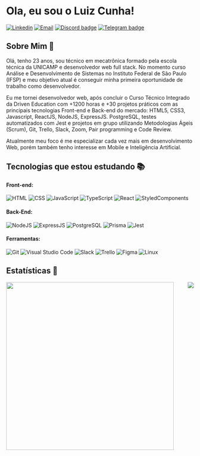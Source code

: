 # Ola, eu sou o Luiz Cunha!

[![Linkedin](https://img.shields.io/badge/LinkedIn-0077B5?style=for-the-badge&logo=linkedin&logoColor=white)](https://www.linkedin.com/in/luizmcunha/)
[![Email](https://img.shields.io/badge/Gmail-D14836?style=for-the-badge&logo=gmail&logoColor=white)](mailto:luizcunha.dev99@gmail.com)
[![Discord badge](https://img.shields.io/badge/Discord-7289DA?style=for-the-badge&logo=discord&logoColor=white)](https://discord.gg/xRURpj57)
[![Telegram badge](https://img.shields.io/badge/Telegram-2CA5E0?style=for-the-badge&logo=telegram&logoColor=white)](https://t.me/+NBjOopN3IQk0ODAx)

## Sobre Mim :wave:

Olá, tenho 23 anos, sou técnico em mecatrônica formado pela escola técnica da UNICAMP e desenvolvedor web full stack. No momento curso Análise e Desenvolvimento de Sistemas no Instituto Federal de São Paulo (IFSP) e meu objetivo atual é conseguir minha primeira oportunidade de trabalho como desenvolvedor.

Eu me tornei desenvolvedor web, após concluir o Curso Técnico Integrado da Driven Education com +1200 horas e +30 projetos práticos com as principais tecnologias Front-end e Back-end do mercado: HTML5, CSS3, Javascript, ReactJS, NodeJS, ExpressJS. PostgreSQL, testes automatizados com Jest e projetos em grupo utilizando Metodologias Ágeis (Scrum), Git, Trello, Slack, Zoom, Pair programming e Code Review.

Atualmente meu foco é me especializar cada vez mais em desenvolvimento Web, porém também tenho interesse em Mobile e Inteligência Artificial.

## Tecnologias que estou estudando :books:

#### Front-end:

![HTML](https://img.shields.io/badge/HTML5-E34F26?style=flat-square&logo=html5&logoColor=white)
![CSS](https://img.shields.io/badge/CSS3-1572B6?style=flat-square&logo=css3&logoColor=white)
![JavaScript](https://img.shields.io/badge/JavaScript-F7DF1E?style=flat-square&logo=javascript&logoColor=black)
![TypeScript](https://img.shields.io/badge/TypeScript-007ACC?style=flat-square&logo=typescript&logoColor=white)
![React](https://img.shields.io/badge/React-20232A?style=flat-square&logo=react&logoColor=61DAFB)
![StyledComponents](https://img.shields.io/badge/Styled--Components-DB7093?style=flat-square&logo=styled-components&logoColor=white)



#### Back-End:

![NodeJS](https://img.shields.io/badge/Node.js-43853D?style=flat-square&logo=node.js&logoColor=white)
![ExpressJS](https://img.shields.io/badge/Express.js-404D59?style=flat-square&logo=express&logoColor=white)
![PostgreSQL](https://img.shields.io/badge/PostgreSQL-316192?style=flat-square&logo=postgresql&logoColor=white)
![Prisma](https://img.shields.io/badge/Prisma-3982CE?style=flat-square&logo=Prisma&logoColor=white)
![Jest](https://img.shields.io/badge/Jest-C21325?style=flat-square&logo=jest&logoColor=white)

#### Ferramentas:

![Git](https://img.shields.io/badge/Git-F05032?style=flat-square&logo=git&logoColor=white)
![Visual Studio Code](https://img.shields.io/badge/Visual_Studio_Code-0078D4?style=flat-square&logo=visual%20studio%20code&logoColor=white)
![Slack](https://img.shields.io/badge/Slack-4A154B?style=flat-square&logo=slack&logoColor=white)
![Trello](https://img.shields.io/badge/Trello-0079BF?style=flat-square&logo=trello&logoColor=white)
![Figma](https://img.shields.io/badge/Figma-F24E1E?style=flat-square&logo=figma&logoColor=white)
![Linux](https://img.shields.io/badge/Linux-FCC624?style=flat-square&logo=linux&logoColor=black)

## Estatísticas :rocket:

<img align="left" width="450" src="https://github-readme-stats-sigma-five.vercel.app/api?username=Luiz-Cunha-Dev&show_icons=true&count_private=true&hide=stars,issues&theme=transparent" />
<img align="right" src="https://github-readme-stats-sigma-five.vercel.app/api/top-langs/?username=Luiz-Cunha-Dev&layout=compact&theme=transparent" />
